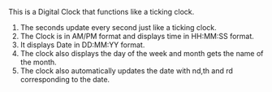 
This is a Digital Clock that functions like a ticking clock. 

1. The seconds update every second just like a ticking  clock. 
2. The Clock is in AM/PM format and displays time in HH:MM:SS format. 
3. It displays Date in DD:MM:YY format. 
4. The clock also displays the day of the week and month gets the name of the month.
5. The clock also automatically updates the date with  nd,th and rd corresponding to the date.


